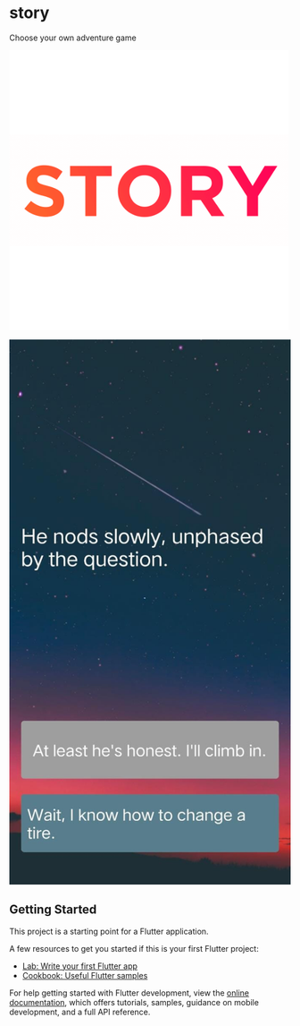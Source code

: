 # story

Choose your own adventure game

![App Icon](https://github.com/Ubaidullah13/Story/blob/master/images/storyIcon.png)

![App ScreenShot](https://github.com/Ubaidullah13/Story/blob/master/images/StoryApp.jpeg)

## Getting Started

This project is a starting point for a Flutter application.

A few resources to get you started if this is your first Flutter project:

- [Lab: Write your first Flutter app](https://docs.flutter.dev/get-started/codelab)
- [Cookbook: Useful Flutter samples](https://docs.flutter.dev/cookbook)

For help getting started with Flutter development, view the
[online documentation](https://docs.flutter.dev/), which offers tutorials,
samples, guidance on mobile development, and a full API reference.

